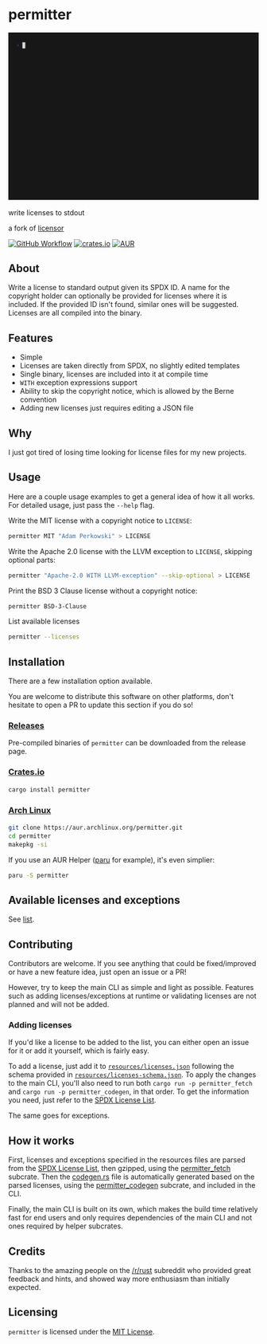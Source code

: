 # permitter

![Preview](./resources/preview.gif)

write licenses to stdout

a fork of [licensor](https://github.com/raftario/licensor)

[![GitHub Workflow](https://img.shields.io/github/actions/workflow/status/adamperkowski/permitter/build.yml)](https://github.com/adamperkowski/permitter/actions?workflowID=build) [![crates.io](https://img.shields.io/crates/v/permitter?color=orange)](https://crates.io/crates/permitter) [![AUR](https://img.shields.io/aur/version/permitter)](https://aur.archlinux.org/packages/permitter)

## About

Write a license to standard output given its SPDX ID. A name for the copyright holder can optionally be provided for licenses where it is included. If the provided ID isn't found, similar ones will be suggested. Licenses are all compiled into the binary.

## Features

* Simple
* Licenses are taken directly from SPDX, no slightly edited templates
* Single binary, licenses are included into it at compile time
* `WITH` exception expressions support
* Ability to skip the copyright notice, which is allowed by the Berne convention
* Adding new licenses just requires editing a JSON file

## Why

I just got tired of losing time looking for license files for my new projects.

## Usage

Here are a couple usage examples to get a general idea of how it all works. For detailed usage, just pass the `--help` flag.

Write the MIT license with a copyright notice to `LICENSE`:

```sh
permitter MIT "Adam Perkowski" > LICENSE
```

Write the Apache 2.0 license with the LLVM exception to `LICENSE`, skipping optional parts:

```sh
permitter "Apache-2.0 WITH LLVM-exception" --skip-optional > LICENSE
```

Print the BSD 3 Clause license without a copyright notice:

```sh
permitter BSD-3-Clause
```

List available licenses
```sh
permitter --licenses
```

## Installation

There are a few installation option available.

You are welcome to distribute this software on other platforms, don't hesitate to open a PR to update this section if you do so!

### [Releases](https://github.com/adamperkowski/permitter/releases/latest)

Pre-compiled binaries of `permitter` can be downloaded from the release page.

### [Crates.io](https://crates.io/crates/permitter)

```sh
cargo install permitter
```

### [Arch Linux](https://aur.archlinux.org/packages/permitter)

```sh
git clone https://aur.archlinux.org/permitter.git
cd permitter
makepkg -si
```

If you use an AUR Helper ([paru](https://github.com/Morganamilo/paru) for example), it's even simplier:
```sh
paru -S permitter
```

## Available licenses and exceptions

See [list](./LIST.md).

## Contributing

Contributors are welcome. If you see anything that could be fixed/improved or have a new feature idea, just open an issue or a PR!

However, try to keep the main CLI as simple and light as possible. Features such as adding licenses/exceptions at runtime or validating licenses are not planned and will not be added.

### Adding licenses

If you'd like a license to be added to the list, you can either open an issue for it or add it yourself, which is fairly easy.

To add a license, just add it to [`resources/licenses.json`](./resources/licenses.json) following the schema provided in [`resources/licenses-schema.json`](./resources/licenses-schema.json). To apply the changes to the main CLI, you'll also need to run both `cargo run -p permitter_fetch` and `cargo run -p permitter_codegen`, in that order. To get the information you need, just refer to the [SPDX License List](https://github.com/spdx/license-list-data).

The same goes for exceptions.

## How it works

First, licenses and exceptions specified in the resources files are parsed from the [SPDX License List](https://github.com/spdx/license-list-data), then gzipped, using the [permitter_fetch](./permitter_fetch) subcrate. Then the [codegen.rs](./src/codegen.rs) file is automatically generated based on the parsed licenses, using the [permitter_codegen](./permitter_codegen) subcrate, and included in the CLI.

Finally, the main CLI is built on its own, which makes the build time relatively fast for end users and only requires dependencies of the main CLI and not ones required by helper subcrates.

## Credits

Thanks to the amazing people on the [/r/rust](https://reddit.com/r/rust) subreddit who provided great feedback and hints, and showed way more enthusiasm than initially expected.

## Licensing

`permitter` is licensed under the [MIT License](./LICENSE).

